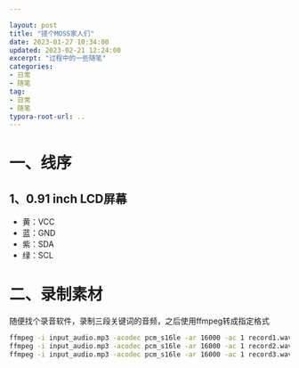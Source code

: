 ```yaml
---

layout: post
title: "搓个MOSS家人们"
date: 2023-01-27 10:34:00
updated: 2023-02-21 12:24:00
excerpt: "过程中的一些随笔"
categories: 
- 日常
- 随笔
tag: 
- 日常
- 随笔
typora-root-url: ..
---
```






# 一、线序

## 1、0.91 inch LCD屏幕

- 黄：VCC
- 蓝：GND
- 紫：SDA
- 绿：SCL







# 二、录制素材

随便找个录音软件，录制三段关键词的音频，之后使用ffmpeg转成指定格式

```bash
ffmpeg -i input_audio.mp3 -acodec pcm_s16le -ar 16000 -ac 1 record1.wav
ffmpeg -i input_audio.mp3 -acodec pcm_s16le -ar 16000 -ac 1 record2.wav
ffmpeg -i input_audio.mp3 -acodec pcm_s16le -ar 16000 -ac 1 record3.wav
```

